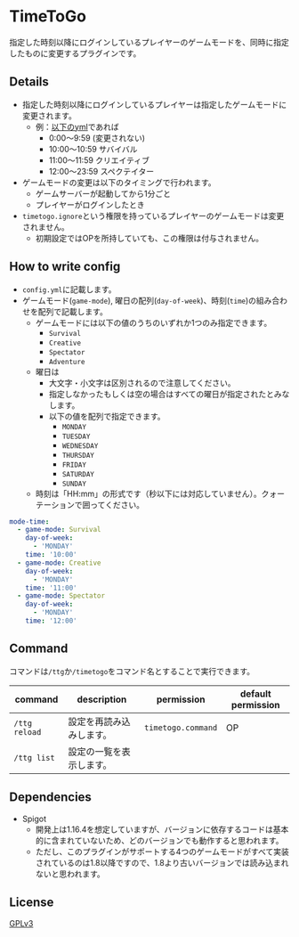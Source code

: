 # TimeToGo

指定した時刻以降にログインしているプレイヤーのゲームモードを、同時に指定したものに変更するプラグインです。

## Details

* 指定した時刻以降にログインしているプレイヤーは指定したゲームモードに変更されます。
  * 例：[以下のyml](#How-to-write-config)であれば
    * 0:00〜9:59  (変更されない)
    * 10:00〜10:59  サバイバル
    * 11:00〜11:59  クリエイティブ
    * 12:00〜23:59  スペクテイター
* ゲームモードの変更は以下のタイミングで行われます。
  * ゲームサーバーが起動してから1分ごと
  * プレイヤーがログインしたとき
* `timetogo.ignore`という権限を持っているプレイヤーのゲームモードは変更されません。
  * 初期設定ではOPを所持していても、この権限は付与されません。

## How to write config

* `config.yml`に記載します。
* ゲームモード(`game-mode`), 曜日の配列(`day-of-week`)、時刻(`time`)の組み合わせを配列で記載します。
  * ゲームモードには以下の値のうちのいずれか1つのみ指定できます。
    * `Survival`
    * `Creative`
    * `Spectator`
    * `Adventure`
  * 曜日は
    * 大文字・小文字は区別されるので注意してください。
    * 指定しなかったもしくは空の場合はすべての曜日が指定されたとみなします。
    * 以下の値を配列で指定できます。
      * `MONDAY`
      * `TUESDAY`
      * `WEDNESDAY`
      * `THURSDAY`
      * `FRIDAY`
      * `SATURDAY`
      * `SUNDAY`
  * 時刻は「HH:mm」の形式です（秒以下には対応していません）。クォーテーションで囲ってください。

```yaml
mode-time:
  - game-mode: Survival
    day-of-week:
      - 'MONDAY'
    time: '10:00'
  - game-mode: Creative
    day-of-week:
      - 'MONDAY'
    time: '11:00'
  - game-mode: Spectator
    day-of-week:
      - 'MONDAY'
    time: '12:00'
```

## Command

コマンドは`/ttg`か`/timetogo`をコマンド名とすることで実行できます。

| command       | description  | permission         | default permission |
|---------------|--------------|--------------------|--------------------|
| `/ttg reload` | 設定を再読み込みします。 | `timetogo.command` | OP                 |
| `/ttg list`   | 設定の一覧を表示します。 |||

## Dependencies

* Spigot
  * 開発上は1.16.4を想定していますが、バージョンに依存するコードは基本的に含まれていないため、どのバージョンでも動作すると思われます。
  * ただし、このプラグインがサポートする4つのゲームモードがすべて実装されているのは1.8以降ですので、1.8より古いバージョンでは読み込まれないと思われます。

## License

[GPLv3](./LICENSE)
